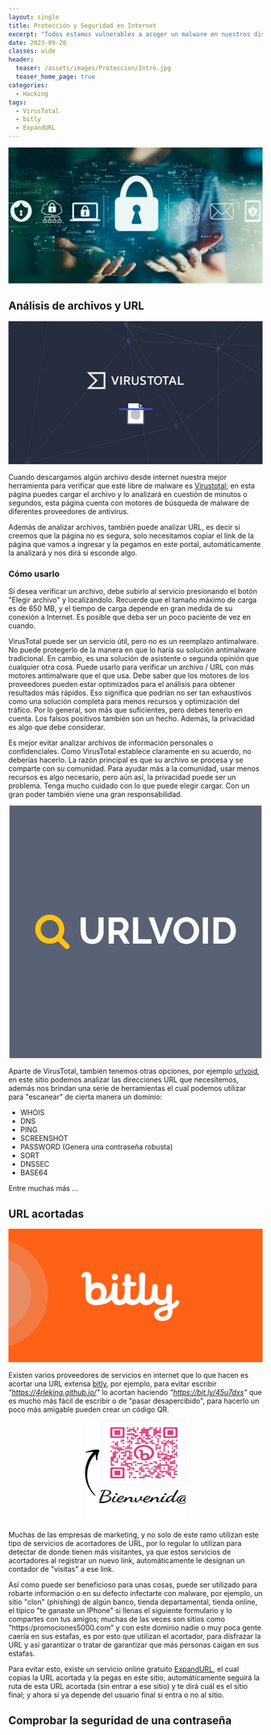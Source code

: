 ```yaml
---
layout: single
title: Protección y Seguridad en Internet
excerpt: "Todos estamos vulnerables a acoger un malware en nuestros dispositivos, desde seleccionar un link, descargar un archivo PDF, recibir y abrir un email, descargar un juego o software crackeado, pero entre mejor estemos informados, menos serán las posibilidades de regalar nuestra información personal, aquí se muestran algunas de las herramientas o técnicas para poder saber si hay algo más atrás de la descarga o archivo."
date: 2023-09-28
classes: wide
header:
  teaser: /assets/images/Proteccion/Intro.jpg
  teaser_home_page: true
categories:
  - Hacking
tags:
  - VirusTotal
  - bitly
  - ExpandURL
---
```


![](/assets/images/Proteccion/Intro.jpg)

## Análisis de archivos y URL

<center>
    <img src='./../assets/images/Proteccion/Virustotal.jpeg'>
</center>

Cuando descargamos algún archivo desde internet nuestra mejor herramienta para verificar que esté libre de malware es [Virustotal](https://www.virustotal.com/gui/home/upload); en esta página puedes cargar el archivo y lo analizará en cuestión de minutos o segundos, esta página cuenta con motores de búsqueda de malware de diferentes proveedores de antivirus.

Además de analizar archivos, también puede analizar URL, es decir si creemos que la página no es segura, solo necesitamos copiar el link de la página que vamos a ingresar y la pegamos en este portal, automáticamente la analizará y nos dirá si esconde algo.

### Cómo usarlo

Si desea verificar un archivo, debe subirlo al servicio presionando el botón "Elegir archivo" y localizándolo. Recuerde que el tamaño máximo de carga es de 650 MB, y el tiempo de carga depende en gran medida de su conexión a Internet. Es posible que deba ser un poco paciente de vez en cuando.

VirusTotal puede ser un servicio útil, pero no es un reemplazo antimalware. No puede protegerlo de la manera en que lo haría su solución antimalware tradicional. En cambio, es una solución de asistente o segunda opinión que cualquier otra cosa. Puede usarlo para verificar un archivo / URL con más motores antimalware que el que usa. Debe saber que los motores de los proveedores pueden estar optimizados para el análisis para obtener resultados más rápidos. Eso significa que podrían no ser tan exhaustivos como una solución completa para menos recursos y optimización del tráfico. Por lo general, son más que suficientes, pero debes tenerlo en cuenta. Los falsos positivos también son un hecho. Además, la privacidad es algo que debe considerar.

Es mejor evitar analizar archivos de información personales o confidenciales. Como VirusTotal establece claramente en su acuerdo, no deberías hacerlo. La razón principal es que su archivo se procesa y se comparte con su comunidad. Para ayudar más a la comunidad, usar menos recursos es algo necesario, pero aún así, la privacidad puede ser un problema. Tenga mucho cuidado con lo que puede elegir cargar. Con un gran poder también viene una gran responsabilidad.

<center>
    <img src='./../assets/images/Proteccion/urlvoid.webp'>
</center>

Aparte de VirusTotal, también tenemos otras opciones, por ejemplo [urlvoid](https://www.urlvoid.com/), en este sitio podemos analizar las direcciones URL que necesitemos, además nos brindan una serie de herramientas el cual podemos utilizar para "escanear" de cierta manera un dominio:

* WHOIS
* DNS
* PING
* SCREENSHOT
* PASSWORD (Genera una contraseña robusta)
* SORT
* DNSSEC
* BASE64

Entre muchas más ...

## URL acortadas

<center>
    <img src='./../assets/images/Proteccion/bitly.png'>
</center>

Existen varios proveedores de servicios en internet que lo que hacen es acortar una URL extensa [bitly](https://bitly.com/), por ejemplo, para evitar escribir *"https://4rleking.github.io/"* lo acortan haciendo *"https://bit.ly/45u7dxs"* que es mucho más fácil de escribir o de "pasar desapercibido", para hacerlo un poco más amigable pueden crear un código QR.

<center>
    <img src='./../assets/images/Proteccion/QR.png' height="200px" width="200px">
</center>

Muchas de las empresas de marketing, y no solo de este ramo utilizan este tipo de servicios de acortadores de URL, por lo regular lo utilizan para detectar de donde tienen más visitantes, ya que estos servicios de acortadores al registrar un nuevo link, automáticamente le designan un contador de "visitas" a ese link.

Así como puede ser beneficioso para unas cosas, puede ser utilizado para robarte información o en su defecto infectarte con malware, por ejemplo, un sitio "clon" (phishing) de algún banco, tienda departamental, tienda online, el típico "te ganaste un IPhone" si llenas el siguiente formulario y lo compartes con tus amigos; muchas de las veces son sitios como "https:/promociones5000.com" y con este dominio nadie o muy poca gente caería en sus estafas, es por esto que utilizan el acortador, para disfrazar la URL y así garantizar o tratar de garantizar que más personas caigan en sus estafas.

Para evitar esto, existe un servicio online gratuito [ExpandURL](https://www.expandurl.net/), el cual copias la URL acortada y la pegas en este sitio, automáticamente seguirá la ruta de esta URL acortada (sin entrar a ese sitio) y te dirá cuál es el sitio final; y ahora sí ya depende del usuario final si entra o no al sitio.

## Comprobar la seguridad de una contraseña

